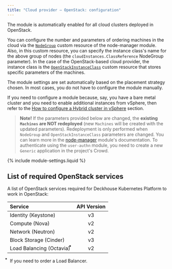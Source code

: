```yaml
---
title: "Cloud provider — OpenStack: configuration"
---
```


The module is automatically enabled for all cloud clusters deployed in OpenStack.

You can configure the number and parameters of ordering machines in the cloud via the [`NodeGroup`](../../modules/040-node-manager/cr.html#nodegroup) custom resource of the node-manager module. Also, in this custom resource, you can specify the instance class's name for the above group of nodes (the `cloudInstances.ClassReference` NodeGroup parameter). In the case of the OpenStack-based cloud provider, the instance class is the [`OpenStackInstanceClass`](cr.html#openstackinstanceclass) custom resource that stores specific parameters of the machines.

The module settings are set automatically based on the placement strategy chosen. In most cases, you do not have to configure the module manually.

If you need to configure a module because, say, you have a bare metal cluster and you need to enable additional instances from vSphere, then refer to the [How to configure a Hybrid cluster in vSphere](faq.html#how-do-i-create-a-hybrid-cluster) section.

> **Note!** If the parameters provided below are changed, the **existing `Machines` are NOT redeployed** (new `Machines` will be created with the updated parameters). Redeployment is only performed when `NodeGroup` and `OpenStackInstanceClass` parameters are changed. You can learn more in the [node-manager](../../modules/040-node-manager/faq.html#how-do-i-redeploy-ephemeral-machines-in-the-cloud-with-a-new-configuration) module's documentation.
> To authenticate using the `user-authn` module, you need to create a new `Generic` application in the project's Crowd.

{% include module-settings.liquid %}

## List of required OpenStack services

A list of OpenStack services required for Deckhouse Kubernetes Platform to work in OpenStack:

| Service                           | API Version |
|:----------------------------------|:-----------:|
| Identity (Keystone)               | v3          |
| Compute (Nova)                    | v2          |
| Network (Neutron)                 | v2          |
| Block Storage (Cinder)            | v3          |
| Load Balancing (Octavia) &#8432;  | v2          |

&#8432;  If you need to order a Load Balancer.
